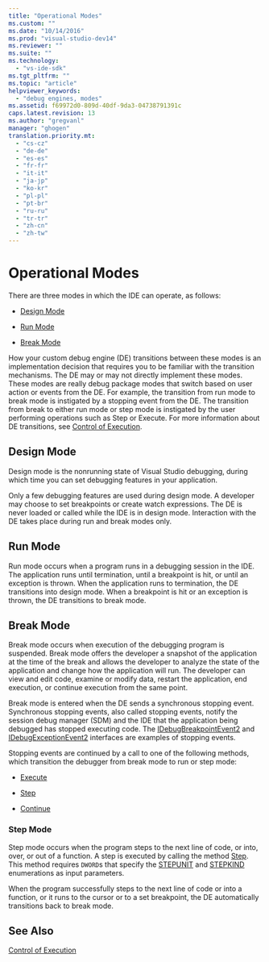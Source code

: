 ```yaml
---
title: "Operational Modes"
ms.custom: ""
ms.date: "10/14/2016"
ms.prod: "visual-studio-dev14"
ms.reviewer: ""
ms.suite: ""
ms.technology: 
  - "vs-ide-sdk"
ms.tgt_pltfrm: ""
ms.topic: "article"
helpviewer_keywords: 
  - "debug engines, modes"
ms.assetid: f69972d0-809d-40df-9da3-04738791391c
caps.latest.revision: 13
ms.author: "gregvanl"
manager: "ghogen"
translation.priority.mt: 
  - "cs-cz"
  - "de-de"
  - "es-es"
  - "fr-fr"
  - "it-it"
  - "ja-jp"
  - "ko-kr"
  - "pl-pl"
  - "pt-br"
  - "ru-ru"
  - "tr-tr"
  - "zh-cn"
  - "zh-tw"
---
```

# Operational Modes
There are three modes in which the IDE can operate, as follows:  
  
-   [Design Mode](#vsconoperationalmodesanchor1)  
  
-   [Run Mode](#vsconoperationalmodesanchor2)  
  
-   [Break Mode](#vsconoperationalmodesanchor3)  
  
 How your custom debug engine (DE) transitions between these modes is an implementation decision that requires you to be familiar with the transition mechanisms. The DE may or may not directly implement these modes. These modes are really debug package modes that switch based on user action or events from the DE. For example, the transition from run mode to break mode is instigated by a stopping event from the DE. The transition from break to either run mode or step mode is instigated by the user performing operations such as Step or Execute. For more information about DE transitions, see [Control of Execution](../extensibility/control-of-execution.md).  
  
##  <a name="vsconoperationalmodesanchor1"></a> Design Mode  
 Design mode is the nonrunning state of Visual Studio debugging, during which time you can set debugging features in your application.  
  
 Only a few debugging features are used during design mode. A developer may choose to set breakpoints or create watch expressions. The DE is never loaded or called while the IDE is in design mode. Interaction with the DE takes place during run and break modes only.  
  
##  <a name="vsconoperationalmodesanchor2"></a> Run Mode  
 Run mode occurs when a program runs in a debugging session in the IDE. The application runs until termination, until a breakpoint is hit, or until an exception is thrown. When the application runs to termination, the DE transitions into design mode. When a breakpoint is hit or an exception is thrown, the DE transitions to break mode.  
  
##  <a name="vsconoperationalmodesanchor3"></a> Break Mode  
 Break mode occurs when execution of the debugging program is suspended. Break mode offers the developer a snapshot of the application at the time of the break and allows the developer to analyze the state of the application and change how the application will run. The developer can view and edit code, examine or modify data, restart the application, end execution, or continue execution from the same point.  
  
 Break mode is entered when the DE sends a synchronous stopping event. Synchronous stopping events, also called stopping events, notify the session debug manager (SDM) and the IDE that the application being debugged has stopped executing code. The [IDebugBreakpointEvent2](../extensibility/idebugbreakpointevent2.md) and [IDebugExceptionEvent2](../extensibility/idebugexceptionevent2.md) interfaces are examples of stopping events.  
  
 Stopping events are continued by a call to one of the following methods, which transition the debugger from break mode to run or step mode:  
  
-   [Execute](../extensibility/idebugprocess3--execute.md)  
  
-   [Step](../extensibility/idebugprocess3--step.md)  
  
-   [Continue](../extensibility/idebugprocess3--continue.md)  
  
###  <a name="vsconoperationalmodesanchor4"></a> Step Mode  
 Step mode occurs when the program steps to the next line of code, or into, over, or out of a function. A step is executed by calling the method [Step](../extensibility/idebugprocess3--step.md). This method requires `DWORD`s that specify the [STEPUNIT](../extensibility/stepunit.md) and [STEPKIND](../extensibility/stepkind.md) enumerations as input parameters.  
  
 When the program successfully steps to the next line of code or into a function, or it runs to the cursor or to a set breakpoint, the DE automatically transitions back to break mode.  
  
## See Also  
 [Control of Execution](../extensibility/control-of-execution.md)